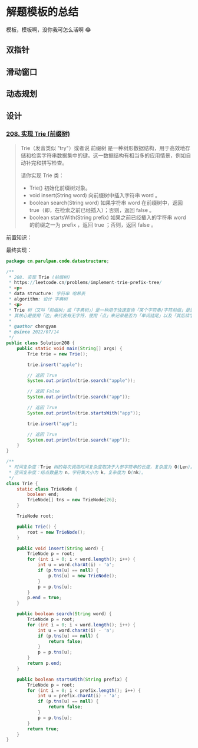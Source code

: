 # 解题模板的总结

模板，模板啊，没你我可怎么活啊 :joy:



## 双指针



## 滑动窗口



## 动态规划



## 设计

### [**208. 实现 Trie (前缀树)**](https://leetcode.cn/problems/implement-trie-prefix-tree/)

> Trie（发音类似 "try"）或者说 前缀树 是一种树形数据结构，用于高效地存储和检索字符串数据集中的键。这一数据结构有相当多的应用情景，例如自动补完和拼写检查。
>
> 请你实现 Trie 类：
>
> * Trie() 初始化前缀树对象。&#x20;
> * void insert(String word) 向前缀树中插入字符串 word 。&#x20;
> * boolean search(String word) 如果字符串 word 在前缀树中，返回 true（即，在检索之前已经插入）；否则，返回 false 。&#x20;
> * boolean startsWith(String prefix) 如果之前已经插入的字符串 word 的前缀之一为 prefix ，返回 true ；否则，返回 false 。

前置知识：



最终实现：

```java
package cn.parulpan.code.datastructure;

/**
 * 208. 实现 Trie (前缀树)
 * https://leetcode.cn/problems/implement-trie-prefix-tree/
 * <p>
 * data structure: 字符串 哈希表
 * algorithm: 设计 字典树
 * <p>
 * Trie 树（又叫「前缀树」或「字典树」）是一种用于快速查询「某个字符串/字符前缀」是否存在的数据结构。
 * 其核心是使用「边」来代表有无字符，使用「点」来记录是否为「单词结尾」以及「其后续字符串的字符是什么」。
 *
 * @author chengyan
 * @since 2022/07/14
 */
public class Solution208 {
    public static void main(String[] args) {
        Trie trie = new Trie();

        trie.insert("apple");

        // 返回 True
        System.out.println(trie.search("apple"));

        // 返回 False
        System.out.println(trie.search("app"));

        // 返回 True
        System.out.println(trie.startsWith("app"));

        trie.insert("app");

        // 返回 True
        System.out.println(trie.search("app"));
    }
}

/**
 * 时间复杂度：Trie 树的每次调用时间复杂度取决于入参字符串的长度，复杂度为 O(Len)。
 * 空间复杂度：结点数量为 n，字符集大小为 k，复杂度为 O(nk)。
 */
class Trie {
    static class TrieNode {
        boolean end;
        TrieNode[] tns = new TrieNode[26];
    }

    TrieNode root;

    public Trie() {
        root = new TrieNode();
    }

    public void insert(String word) {
        TrieNode p = root;
        for (int i = 0; i < word.length(); i++) {
            int u = word.charAt(i) - 'a';
            if (p.tns[u] == null) {
                p.tns[u] = new TrieNode();
            }
            p = p.tns[u];
        }
        p.end = true;
    }

    public boolean search(String word) {
        TrieNode p = root;
        for (int i = 0; i < word.length(); i++) {
            int u = word.charAt(i) - 'a';
            if (p.tns[u] == null) {
                return false;
            }
            p = p.tns[u];
        }
        return p.end;
    }

    public boolean startsWith(String prefix) {
        TrieNode p = root;
        for (int i = 0; i < prefix.length(); i++) {
            int u = prefix.charAt(i) - 'a';
            if (p.tns[u] == null) {
                return false;
            }
            p = p.tns[u];
        }
        return true;
    }
}
```



